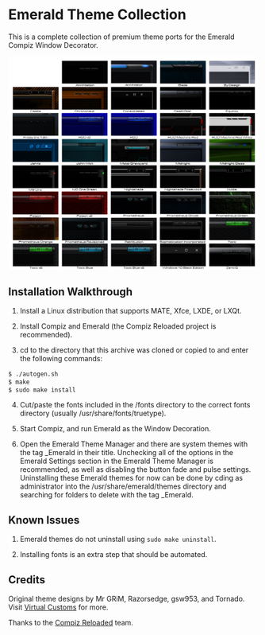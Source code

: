 Emerald Theme Collection
========================
This is a complete collection of premium theme ports for the Emerald Compiz Window Decorator.

![Emerald_Theme_Collection](https://github.com/OliverKurz/emerald-theme-collection/raw/master/images/Preview.png)

Installation Walkthrough
------------------------
1. Install a Linux distribution that supports MATE, Xfce, LXDE, or LXQt.

2. Install Compiz and Emerald (the Compiz Reloaded project is recommended).

3. cd to the directory that this archive was cloned or copied to and enter the following commands:

```
$ ./autogen.sh
$ make
$ sudo make install
```

4. Cut/paste the fonts included in the /fonts directory to the correct fonts directory (usually /usr/share/fonts/truetype).

5. Start Compiz, and run Emerald as the Window Decoration.

6. Open the Emerald Theme Manager and there are system themes with the tag _Emerald in their title. Unchecking all of the options in the Emerald Settings section in the Emerald Theme Manager is recommended, as well as disabling the button fade and pulse settings. Uninstalling these Emerald themes for now can be done by cding as administrator into the /usr/share/emerald/themes directory and searching for folders to delete with the tag _Emerald.

Known Issues
------------
1. Emerald themes do not uninstall using `sudo make uninstall`.

2. Installing fonts is an extra step that should be automated.

Credits
--------
Original theme designs by Mr GRiM, Razorsedge, gsw953, and Tornado. Visit [Virtual Customs](http://virtualcustoms.net/forum.php) for more.

Thanks to the [Compiz Reloaded](https://github.com/compiz-reloaded) team.